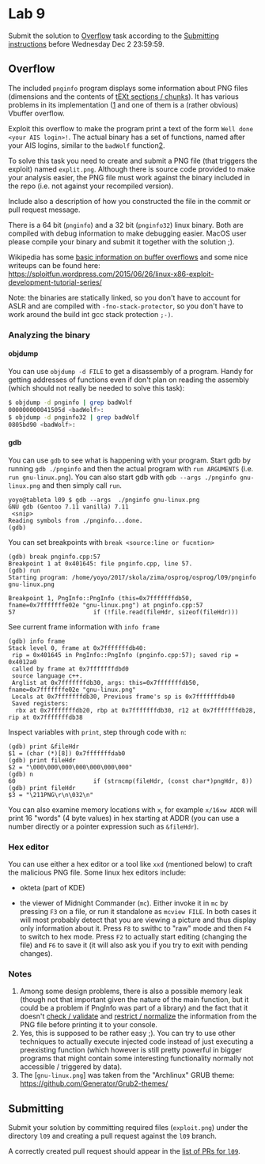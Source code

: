 Lab 9
=====

Submit the solution to [Overflow](#overflow) task
according to the [Submitting instructions](#submitting)
before Wednesday Dec 2 23:59:59.


Overflow
---------

The included `pnginfo` program displays some information about PNG files
(dimensions and the contents of
[tEXt sections / chunks](https://www.w3.org/TR/PNG-Chunks.html#C.tEXt)).
It has various problems in its implementation ([1](#notes) and one of them is a
(rather obvious) Vbuffer overflow.

Exploit this overflow to make the program print a text of the form
`Well done <your AIS login>!`. The actual binary has a set of functions, named
after your AIS logins, similar to the `badWolf` function[2](#notes).

To solve this task you need to create and submit a PNG file (that triggers the exploit)
named `explit.png`.  Although there is source code provided to make your
analysis easier, the PNG file must work against the binary included in the repo
(i.e. not against your recompiled version).

Include also a description of how you constructed the file in the commit or pull
request message.

There is a 64 bit (`pnginfo`) and a 32 bit (`pnginfo32`) linux binary. Both are
compiled with debug information to make debugging easier. MacOS user please
compile your binary and submit it together with the solution ;).

Wikipedia has some
[basic information on buffer overflows](https://en.wikipedia.org/wiki/Buffer_overflow)
and some nice writeups can be found here:
https://sploitfun.wordpress.com/2015/06/26/linux-x86-exploit-development-tutorial-series/

Note: the binaries are statically linked, so you don't have to account for ASLR and
are compiled with `-fno-stack-protector`, so you don't have to work around the build int gcc
stack protection `;-)`.

### Analyzing the binary

#### objdump

You can use `objdump -d FILE` to get a disassembly of a program. Handy for
getting addresses of functions even if don't plan on reading the assembly (which
should not really be needed to solve  this task):

```sh
$ objdump -d pnginfo | grep badWolf
000000000041505d <badWolf>:
$ objdump -d pnginfo32 | grep badWolf
0805bd90 <badWolf>:
```

#### gdb

You can use `gdb` to see what is happening with your program. Start gdb by
running `gdb ./pnginfo` and then the actual program with `run ARGUMENTS` (i.e.
`run gnu-linux.png`). You can also start gdb with `gdb --args ./pnginfo
gnu-linux.png` and then simply call `run`.

```
yoyo@tableta l09 $ gdb --args  ./pnginfo gnu-linux.png 
GNU gdb (Gentoo 7.11 vanilla) 7.11
 <snip>
Reading symbols from ./pnginfo...done.
(gdb)
```

You can set breakpoints with `break <source:line or fucntion>`

```
(gdb) break pnginfo.cpp:57
Breakpoint 1 at 0x401645: file pnginfo.cpp, line 57.
(gdb) run
Starting program: /home/yoyo/2017/skola/zima/osprog/osprog/l09/pnginfo gnu-linux.png

Breakpoint 1, PngInfo::PngInfo (this=0x7fffffffdb50, fname=0x7fffffffe02e "gnu-linux.png") at pnginfo.cpp:57
57                      if (!file.read(fileHdr, sizeof(fileHdr)))

```

See current frame information with `info frame`
```
(gdb) info frame
Stack level 0, frame at 0x7fffffffdb40:
 rip = 0x401645 in PngInfo::PngInfo (pnginfo.cpp:57); saved rip = 0x4012a0
 called by frame at 0x7fffffffdbd0
 source language c++.
 Arglist at 0x7fffffffdb30, args: this=0x7fffffffdb50, fname=0x7fffffffe02e "gnu-linux.png"
 Locals at 0x7fffffffdb30, Previous frame's sp is 0x7fffffffdb40
 Saved registers:
  rbx at 0x7fffffffdb20, rbp at 0x7fffffffdb30, r12 at 0x7fffffffdb28, rip at 0x7fffffffdb38
```

Inspect variables with `print`, step through code with `n`:

```
(gdb) print &fileHdr 
$1 = (char (*)[8]) 0x7fffffffdab0
(gdb) print fileHdr
$2 = "\000\000\000\000\000\000\000"
(gdb) n
60                      if (strncmp(fileHdr, (const char*)pngHdr, 8))
(gdb) print fileHdr
$3 = "\211PNG\r\n\032\n"

```

You can also examine memory locations with `x`, for example `x/16xw ADDR` will
print 16 "words" (4 byte values) in hex starting at ADDR (you can use a number
directly or a pointer expression such as `&fileHdr`).


### Hex editor

You can use either a hex editor or a tool like `xxd` (mentioned below) to craft
the malicious PNG file. Some linux hex editors include:

- okteta (part of KDE)

- the viewer of Midnight Commander (`mc`). Either invoke it in `mc` by pressing
  `F3` on a file, or run it standalone as `mcview FILE`. In both cases it will
  most probably detect that you are viewing a picture and thus display only
  information about it. Press `F8` to swithc to "raw" mode and then `F4` to
  switch to hex mode. Press `F2` to actually start editing (changing the file)
  and `F6` to save it (it will also ask you if you try to exit with pending
  changes).


### Notes

1. Among some design problems, there is also a possible memory leak (though not
   that important given the nature of the main function, but it could be a
   problem if PngInfo was part of a library) and the fact that it doesn't [check
   / validate](https://www.w3.org/TR/PNG-Decoders.html#D.Text-chunk-processing)
   and [restrict /
   normalize](https://www.proteansec.com/linux/blast-past-executing-code-terminal-emulators-via-escape-sequences/)
   the information from the PNG file before printing it to your console.
2. Yes, this is supposed to be rather easy ;). You can try to use other
   techniques to actually execute injected code instead of just executing a
   preexisting function (which however is still pretty powerful in bigger
   programs that might contain some interesting functionality normally not
   accessible / triggered by data).
3. The [`gnu-linux.png`] was taken from the "Archlinux" GRUB theme:
   https://github.com/Generator/Grub2-themes/

Submitting
----------

Submit your solution by committing required files (`exploit.png`)
under the directory `l09` and creating a pull request against the `l09` branch.

A correctly created pull request should appear in the
[list of PRs for `l09`](https://github.com/pulls?utf8=%E2%9C%93&q=is%3Aopen+is%3Apr+user%3AFMFI-UK-2-AIN-118+base%3Al09).
